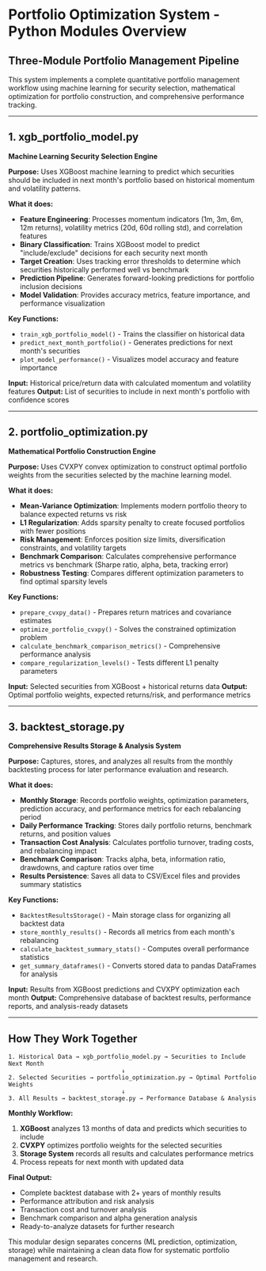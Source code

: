 # Portfolio Optimization System - Python Modules Overview

## Three-Module Portfolio Management Pipeline

This system implements a complete quantitative portfolio management workflow using machine learning for security selection, mathematical optimization for portfolio construction, and comprehensive performance tracking.

---

## 1. xgb_portfolio_model.py
**Machine Learning Security Selection Engine**

**Purpose:** Uses XGBoost machine learning to predict which securities should be included in next month's portfolio based on historical momentum and volatility patterns.

**What it does:**
- **Feature Engineering**: Processes momentum indicators (1m, 3m, 6m, 12m returns), volatility metrics (20d, 60d rolling std), and correlation features
- **Binary Classification**: Trains XGBoost model to predict "include/exclude" decisions for each security next month
- **Target Creation**: Uses tracking error thresholds to determine which securities historically performed well vs benchmark
- **Prediction Pipeline**: Generates forward-looking predictions for portfolio inclusion decisions
- **Model Validation**: Provides accuracy metrics, feature importance, and performance visualization

**Key Functions:**
- `train_xgb_portfolio_model()` - Trains the classifier on historical data
- `predict_next_month_portfolio()` - Generates predictions for next month's securities
- `plot_model_performance()` - Visualizes model accuracy and feature importance

**Input:** Historical price/return data with calculated momentum and volatility features
**Output:** List of securities to include in next month's portfolio with confidence scores

---

## 2. portfolio_optimization.py  
**Mathematical Portfolio Construction Engine**

**Purpose:** Uses CVXPY convex optimization to construct optimal portfolio weights from the securities selected by the machine learning model.

**What it does:**
- **Mean-Variance Optimization**: Implements modern portfolio theory to balance expected returns vs risk
- **L1 Regularization**: Adds sparsity penalty to create focused portfolios with fewer positions
- **Risk Management**: Enforces position size limits, diversification constraints, and volatility targets
- **Benchmark Comparison**: Calculates comprehensive performance metrics vs benchmark (Sharpe ratio, alpha, beta, tracking error)
- **Robustness Testing**: Compares different optimization parameters to find optimal sparsity levels

**Key Functions:**
- `prepare_cvxpy_data()` - Prepares return matrices and covariance estimates
- `optimize_portfolio_cvxpy()` - Solves the constrained optimization problem
- `calculate_benchmark_comparison_metrics()` - Comprehensive performance analysis
- `compare_regularization_levels()` - Tests different L1 penalty parameters

**Input:** Selected securities from XGBoost + historical returns data
**Output:** Optimal portfolio weights, expected returns/risk, and performance metrics

---

## 3. backtest_storage.py
**Comprehensive Results Storage & Analysis System**

**Purpose:** Captures, stores, and analyzes all results from the monthly backtesting process for later performance evaluation and research.

**What it does:**
- **Monthly Storage**: Records portfolio weights, optimization parameters, prediction accuracy, and performance metrics for each rebalancing period
- **Daily Performance Tracking**: Stores daily portfolio returns, benchmark returns, and position values
- **Transaction Cost Analysis**: Calculates portfolio turnover, trading costs, and rebalancing impact
- **Benchmark Comparison**: Tracks alpha, beta, information ratio, drawdowns, and capture ratios over time
- **Results Persistence**: Saves all data to CSV/Excel files and provides summary statistics

**Key Functions:**
- `BacktestResultsStorage()` - Main storage class for organizing all backtest data
- `store_monthly_results()` - Records all metrics from each month's rebalancing
- `calculate_backtest_summary_stats()` - Computes overall performance statistics
- `get_summary_dataframes()` - Converts stored data to pandas DataFrames for analysis

**Input:** Results from XGBoost predictions and CVXPY optimization each month
**Output:** Comprehensive database of backtest results, performance reports, and analysis-ready datasets

---

## How They Work Together

```
1. Historical Data → xgb_portfolio_model.py → Securities to Include Next Month
                                ↓
2. Selected Securities → portfolio_optimization.py → Optimal Portfolio Weights  
                                ↓
3. All Results → backtest_storage.py → Performance Database & Analysis
```

**Monthly Workflow:**
1. **XGBoost** analyzes 13 months of data and predicts which securities to include
2. **CVXPY** optimizes portfolio weights for the selected securities  
3. **Storage System** records all results and calculates performance metrics
4. Process repeats for next month with updated data

**Final Output:**
- Complete backtest database with 2+ years of monthly results
- Performance attribution and risk analysis
- Transaction cost and turnover analysis  
- Benchmark comparison and alpha generation analysis
- Ready-to-analyze datasets for further research

This modular design separates concerns (ML prediction, optimization, storage) while maintaining a clean data flow for systematic portfolio management and research.
